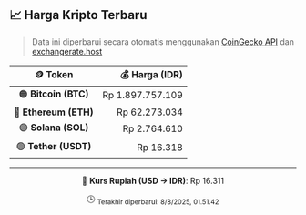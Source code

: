 

<!-- HARGA_KRIPTO -->
## 📈 Harga Kripto Terbaru

> Data ini diperbarui secara otomatis menggunakan [CoinGecko API](https://www.coingecko.com/) dan [exchangerate.host](https://exchangerate.host/)

<div align="center">

| 🪙 Token | 💰 Harga (IDR) |
|:------:|---------------:|
| 🟠 **Bitcoin (BTC)**   | Rp 1.897.757.109 |
| 🔵 **Ethereum (ETH)**  | Rp 62.273.034 |
| 🟣 **Solana (SOL)**    | Rp 2.764.610 |
| 🟢 **Tether (USDT)**   | Rp 16.318 |

---

💱 **Kurs Rupiah (USD → IDR)**: Rp 16.311

🕒 <sub>Terakhir diperbarui: 8/8/2025, 01.51.42</sub>

</div>
<!-- /HARGA_KRIPTO -->